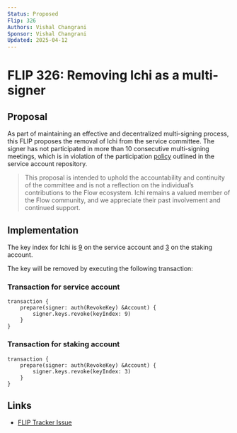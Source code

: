```yaml
---
Status: Proposed
Flip: 326
Authors: Vishal Changrani
Sponsor: Vishal Changrani
Updated: 2025-04-12
---
```


# FLIP 326: Removing Ichi as a multi-signer

## Proposal

As part of maintaining an effective and decentralized multi-signing process, this FLIP proposes the removal of Ichi from the service committee.
The signer has not participated in more than 10 consecutive multi-signing meetings, which is in violation of the participation [policy](https://github.com/onflow/service-account/pull/370/files#diff-b335630551682c19a781afebcf4d07bf978fb1f8ac04c6bf87428ed5106870f5R18) outlined in the service account repository.

> This proposal is intended to uphold the accountability and continuity of the committee and is not a reflection on the individual’s contributions to the Flow ecosystem. Ichi remains a valued member of the Flow community, and we appreciate their past involvement and continued support.

## Implementation

The key index for Ichi is [9](https://github.com/onflow/service-account/blob/main/flow.json#L25-L34) on the service account and [3](https://github.com/onflow/service-account/blob/main/flow-staking.json#L25-L37) on the staking account.

The key will be removed by executing the following transaction:

### Transaction for service account

```
transaction {
    prepare(signer: auth(RevokeKey) &Account) {
        signer.keys.revoke(keyIndex: 9)
    }
}
```

### Transaction for staking account

```
transaction {
    prepare(signer: auth(RevokeKey) &Account) {
        signer.keys.revoke(keyIndex: 3)
    }
}
```

## Links
- [FLIP Tracker Issue](https://github.com/onflow/flips/issues/326)